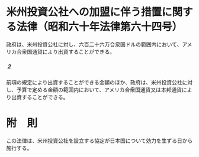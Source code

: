 # 米州投資公社への加盟に伴う措置に関する法律（昭和六十年法律第六十四号）
政府は、米州投資公社に対し、六百二十六万合衆国ドルの範囲内において、アメリカ合衆国通貨により出資することができる。
##### ２
前項の規定により出資することができる金額のほか、政府は、米州投資公社に対し、予算で定める金額の範囲内において、アメリカ合衆国通貨又は本邦通貨により出資することができる。
# 附　則
この法律は、米州投資公社を設立する協定が日本国について効力を生ずる日から施行する。
